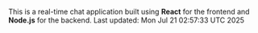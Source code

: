 This is a real-time chat application built using **React** for the frontend and **Node.js** for the backend.
Last updated: Mon Jul 21 02:57:33 UTC 2025
